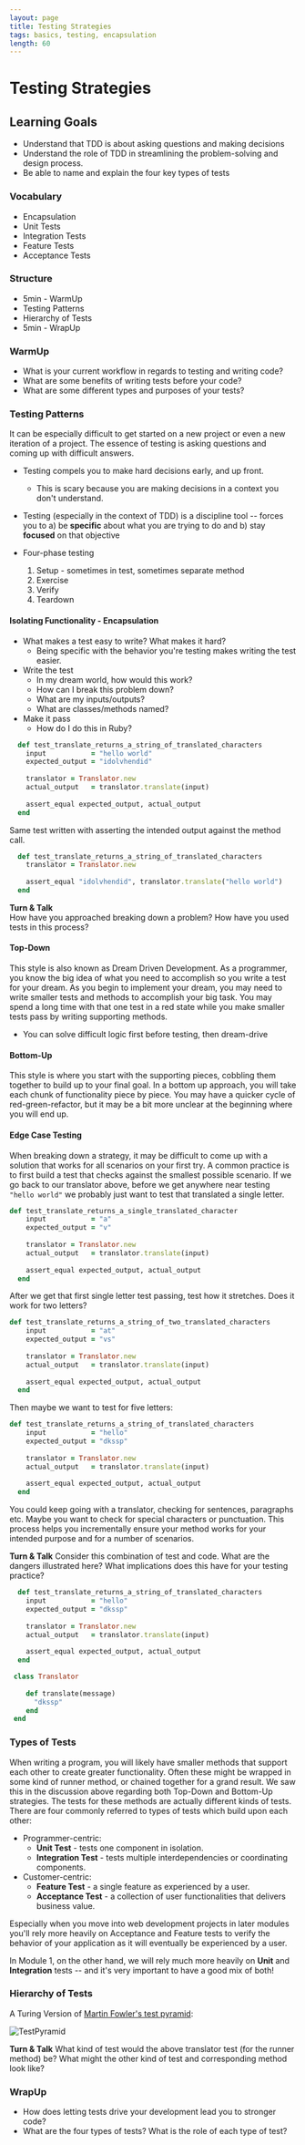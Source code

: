 ```yaml
---
layout: page
title: Testing Strategies
tags: basics, testing, encapsulation
length: 60
---
```


# Testing Strategies

## Learning Goals

* Understand that TDD is about asking questions and making decisions
* Understand the role of TDD in streamlining the problem-solving and design process.
* Be able to name and explain the four key types of tests


### Vocabulary  
* Encapsulation  
* Unit Tests  
* Integration Tests  
* Feature Tests
* Acceptance Tests

### Structure  
* 5min - WarmUp  
* Testing Patterns  
* Hierarchy of Tests  
* 5min - WrapUp  

### WarmUp  
* What is your current workflow in regards to testing and writing code?  
* What are some benefits of writing tests before your code?  
* What are some different types and purposes of your tests?  

### Testing Patterns  

It can be especially difficult to get started on a new project or even a new iteration of a project. The essence of testing is asking questions and coming up with difficult answers.     

* Testing compels you to make hard decisions early, and up front.
  * This is scary because you are making decisions in a context you don't understand.
* Testing (especially in the context of TDD) is a discipline tool -- forces you to a) be **specific** about what you are trying to do and b) stay **focused** on that objective  

* Four-phase testing
  1.  Setup - sometimes in test, sometimes separate method
  2.  Exercise
  3.  Verify
  4.  Teardown

#### Isolating Functionality - Encapsulation 

* What makes a test easy to write? What makes it hard?
  * Being specific with the behavior you're testing makes writing the test easier.
* Write the test
  * In my dream world, how would this work?
  * How can I break this problem down?
  * What are my inputs/outputs?
  * What are classes/methods named?
* Make it pass
  * How do I do this in Ruby?

```ruby 
  def test_translate_returns_a_string_of_translated_characters  
    input           = "hello world"
    expected_output = "idolvhendid"
    
    translator = Translator.new  
    actual_output   = translator.translate(input)  
    
    assert_equal expected_output, actual_output 
  end 
```
Same test written with asserting the intended output against the method call. 

```ruby 
  def test_translate_returns_a_string_of_translated_characters  
    translator = Translator.new  
    
    assert_equal "idolvhendid", translator.translate("hello world")   
  end 
```
**Turn & Talk**  
How have you approached breaking down a problem? How have you used tests in this process?   

#### Top-Down  

This style is also known as Dream Driven Development.  As a programmer, you know the big idea of what you need to accomplish so you write a test for your dream.  As you begin to implement your dream, you may need to write smaller tests and methods to accomplish your big task. You may spend a long time with that one test in a red state while you make smaller tests pass by writing supporting methods.    

* You can solve difficult logic first before testing, then dream-drive

#### Bottom-Up  

This style is where you start with the supporting pieces, cobbling them together to build up to your final goal. In a bottom up approach, you will take each chunk of functionality piece by piece. You may have a quicker cycle of red-green-refactor, but it may be a bit more unclear at the beginning where you will end up.  

#### Edge Case Testing  

When breaking down a strategy, it may be difficult to come up with a solution that works for all scenarios on your first try. A common practice is to first build a test that checks against the smallest possible scenario. If we go back to our translator above, before we get anywhere near testing `"hello world"` we probably just want to test that translated a single letter.  

```ruby  
def test_translate_returns_a_single_translated_character  
    input           = "a"
    expected_output = "v"
    
    translator = Translator.new  
    actual_output   = translator.translate(input)  
    
    assert_equal expected_output, actual_output 
  end 

```  

After we get that first single letter test passing, test how it stretches. Does it work for two letters?  

```ruby
def test_translate_returns_a_string_of_two_translated_characters  
    input           = "at"
    expected_output = "vs"
    
    translator = Translator.new  
    actual_output   = translator.translate(input)  
    
    assert_equal expected_output, actual_output 
  end 
```  

Then maybe we want to test for five letters:   

```ruby
def test_translate_returns_a_string_of_translated_characters  
    input           = "hello"
    expected_output = "dkssp"
    
    translator = Translator.new  
    actual_output   = translator.translate(input)  
    
    assert_equal expected_output, actual_output 
  end 
```  

You could keep going with a translator, checking for sentences, paragraphs etc. Maybe you want to check for special characters or punctuation. This process helps you incrementally ensure your method works for your intended purpose and for a number of scenarios.  

**Turn & Talk**
Consider this combination of test and code. What are the dangers illustrated here? What implications does this have for your testing practice?   

```ruby  
  def test_translate_returns_a_string_of_translated_characters  
    input           = "hello"  
    expected_output = "dkssp"
    
    translator = Translator.new  
    actual_output   = translator.translate(input)  
    
    assert_equal expected_output, actual_output 
  end 
```  

```ruby 
 class Translator
 
    def translate(message)
      "dkssp"
    end 
 end 
```  


### Types of Tests  

When writing a program, you will likely have smaller methods that support each other to create greater functionality. Often these might be wrapped in some kind of runner method, or chained together for a grand result. We saw this in the discussion above regarding both Top-Down and Bottom-Up strategies. The tests for these methods are actually different kinds of tests. There are four commonly referred to types of tests which build upon each other:  

* Programmer-centric:
  * **Unit Test** - tests one component in isolation.
  * **Integration Test** - tests multiple interdependencies or coordinating components.
* Customer-centric:
  * **Feature Test** - a single feature as experienced by a user.
  * **Acceptance Test** - a collection of user functionalities that delivers business value.

Especially when you move into web development projects in later modules you'll rely more heavily on Acceptance and Feature tests to verify the behavior of your application as it will eventually be experienced by a user.

In Module 1, on the other hand, we will rely much more heavily on **Unit** and **Integration** tests -- and it's very
important to have a good mix of both!  

### Hierarchy of Tests

A Turing Version of [Martin Fowler's test pyramid](http://martinfowler.com/bliki/TestPyramid.html):

![TestPyramid](https://goo.gl/NYQcSd)

**Turn & Talk**
What kind of test would the above translator test (for the runner method) be? What might the other kind of test and corresponding method look like?

### WrapUp  
* How does letting tests drive your development lead you to stronger code?  
* What are the four types of tests?  What is the role of each type of test?  
